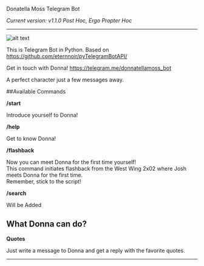 Donatella Moss Telegram Bot 

*Current version: v1.1.0 Post Hoc, Ergo Propter Hoc*

-----
![alt text](http://i58.photobucket.com/albums/g246/sey115/joshdonnathecutestever.gif "Donna")

This is Telegram Bot in Python. 
Based on https://github.com/eternnoir/pyTelegramBotAPI/

Get in touch with Donna!
https://telegram.me/donnatellamoss_bot

A perfect character just a few messages away.



##Available Commands

**/start**

Introduce yourself to Donna!

**/help**

Get to know Donna!

**/flashback** 

Now you can meet Donna for the first time yourself!  
This command initiates flashback from the West Wing 2x02 where Josh meets Donna for the first time.  
Remember, stick to the script!

**/search**

Will be Added

## What Donna can do?

**Quotes**

Just write a message to Donna and get a reply with the favorite quotes.





----




